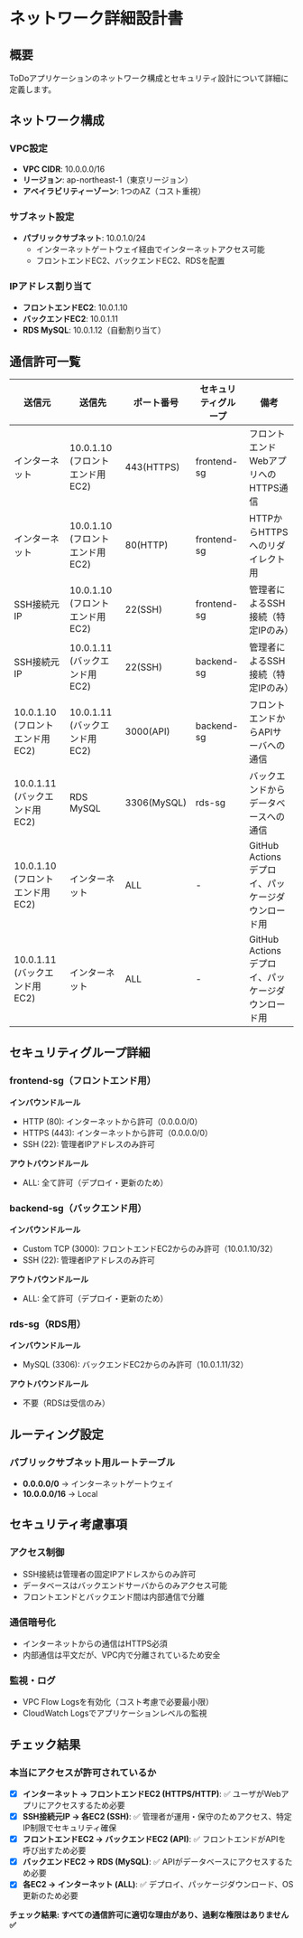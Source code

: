 # ネットワーク詳細設計書

## 概要
ToDoアプリケーションのネットワーク構成とセキュリティ設計について詳細に定義します。

## ネットワーク構成

### VPC設定
- **VPC CIDR**: 10.0.0.0/16
- **リージョン**: ap-northeast-1（東京リージョン）
- **アベイラビリティーゾーン**: 1つのAZ（コスト重視）

### サブネット設定
- **パブリックサブネット**: 10.0.1.0/24
  - インターネットゲートウェイ経由でインターネットアクセス可能
  - フロントエンドEC2、バックエンドEC2、RDSを配置

### IPアドレス割り当て
- **フロントエンドEC2**: 10.0.1.10
- **バックエンドEC2**: 10.0.1.11
- **RDS MySQL**: 10.0.1.12（自動割り当て）

## 通信許可一覧

| 送信元 | 送信先 | ポート番号 | セキュリティグループ | 備考 |
| -- | -- | -- | -- | -- |
| インターネット | 10.0.1.10 (フロントエンド用EC2) | 443(HTTPS) | frontend-sg | フロントエンドWebアプリへのHTTPS通信 |
| インターネット | 10.0.1.10 (フロントエンド用EC2) | 80(HTTP) | frontend-sg | HTTPからHTTPSへのリダイレクト用 |
| SSH接続元IP | 10.0.1.10 (フロントエンド用EC2) | 22(SSH) | frontend-sg | 管理者によるSSH接続（特定IPのみ） |
| SSH接続元IP | 10.0.1.11 (バックエンド用EC2) | 22(SSH) | backend-sg | 管理者によるSSH接続（特定IPのみ） |
| 10.0.1.10 (フロントエンド用EC2) | 10.0.1.11 (バックエンド用EC2) | 3000(API) | backend-sg | フロントエンドからAPIサーバへの通信 |
| 10.0.1.11 (バックエンド用EC2) | RDS MySQL | 3306(MySQL) | rds-sg | バックエンドからデータベースへの通信 |
| 10.0.1.10 (フロントエンド用EC2) | インターネット | ALL | - | GitHub Actionsデプロイ、パッケージダウンロード用 |
| 10.0.1.11 (バックエンド用EC2) | インターネット | ALL | - | GitHub Actionsデプロイ、パッケージダウンロード用 |

## セキュリティグループ詳細

### frontend-sg（フロントエンド用）
**インバウンドルール**
- HTTP (80): インターネットから許可（0.0.0.0/0）
- HTTPS (443): インターネットから許可（0.0.0.0/0）
- SSH (22): 管理者IPアドレスのみ許可

**アウトバウンドルール**
- ALL: 全て許可（デプロイ・更新のため）

### backend-sg（バックエンド用）
**インバウンドルール**
- Custom TCP (3000): フロントエンドEC2からのみ許可（10.0.1.10/32）
- SSH (22): 管理者IPアドレスのみ許可

**アウトバウンドルール**
- ALL: 全て許可（デプロイ・更新のため）

### rds-sg（RDS用）
**インバウンドルール**
- MySQL (3306): バックエンドEC2からのみ許可（10.0.1.11/32）

**アウトバウンドルール**
- 不要（RDSは受信のみ）

## ルーティング設定

### パブリックサブネット用ルートテーブル
- **0.0.0.0/0** → インターネットゲートウェイ
- **10.0.0.0/16** → Local

## セキュリティ考慮事項

### アクセス制御
- SSH接続は管理者の固定IPアドレスからのみ許可
- データベースはバックエンドサーバからのみアクセス可能
- フロントエンドとバックエンド間は内部通信で分離

### 通信暗号化
- インターネットからの通信はHTTPS必須
- 内部通信は平文だが、VPC内で分離されているため安全

### 監視・ログ
- VPC Flow Logsを有効化（コスト考慮で必要最小限）
- CloudWatch Logsでアプリケーションレベルの監視

## チェック結果

### 本当にアクセスが許可されているか
- [x] **インターネット → フロントエンドEC2 (HTTPS/HTTP)**: ✅ ユーザがWebアプリにアクセスするため必要
- [x] **SSH接続元IP → 各EC2 (SSH)**: ✅ 管理者が運用・保守のためアクセス、特定IP制限でセキュリティ確保
- [x] **フロントエンドEC2 → バックエンドEC2 (API)**: ✅ フロントエンドがAPIを呼び出すため必要
- [x] **バックエンドEC2 → RDS (MySQL)**: ✅ APIがデータベースにアクセスするため必要
- [x] **各EC2 → インターネット (ALL)**: ✅ デプロイ、パッケージダウンロード、OS更新のため必要

**チェック結果: すべての通信許可に適切な理由があり、過剰な権限はありません ✅**